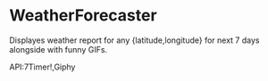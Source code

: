 # WeatherForecaster

Displayes weather report for any {latitude,longitude} for next 7 days alongside with funny GIFs.

API:7Timer!,Giphy
